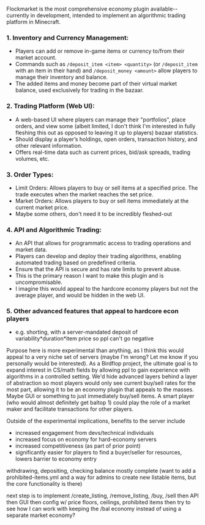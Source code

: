 Flockmarket is the most comprehensive economy plugin available--currently in development, intended to implement an algorithmic trading platform in Minecraft.

### 1. Inventory and Currency Management:
* Players can add or remove in-game items or currency to/from their market account.
* Commands such as `/deposit_item <item> <quantity>` (or `/deposit_item` with an item in their hand) and `/deposit_money <amount>` allow players to manage their inventory and balance.
* The added items and money become part of their virtual market balance, used exclusively for trading in the bazaar.
### 2. Trading Platform (Web UI):
* A web-based UI where players can manage their "portfolios", place orders, and view some (albeit limited, I don't think I'm interested in fully fleshing this out as opposed to leaving it up to players) bazaar statistics.
* Should display a player’s holdings, open orders, transaction history, and other relevant information.
* Offers real-time data such as current prices, bid/ask spreads, trading volumes, etc.
### 3. Order Types:
* Limit Orders: Allows players to buy or sell items at a specified price. The trade executes when the market reaches the set price.
* Market Orders: Allows players to buy or sell items immediately at the current market price.
* Maybe some others, don't need it to be incredibly fleshed-out
### 4. API and Algorithmic Trading:
* An API that allows for programmatic access to trading operations and market data.
* Players can develop and deploy their trading algorithms, enabling automated trading based on predefined criteria.
* Ensure that the API is secure and has rate limits to prevent abuse.
* This is the primary reason I want to make this plugin and is uncompromisable. 
* I imagine this would appeal to the hardcore economy players but not the average player, and would be hidden in the web UI.
### 5. Other advanced features that appeal to hardcore econ players
* e.g. shorting, with a server-mandated deposit of variability\*duration\*item price so ppl can't go negative

Purpose here is more experimental than anything, as I think this would appeal to a very niche set of servers (maybe I'm wrong? Let me know if you personally would be interested). As a Birdflop project, the ultimate goal is to expand interest in CS/math fields by allowing ppl to gain experience with algorithms in a controlled setting. We'd hide advanced layers behind a layer of abstraction so most players would only see current buy/sell rates for the most part, allowing it to be an economy plugin that appeals to the masses. Maybe GUI or something to just immediately buy/sell items. A smart player (who would almost definitely get baltop 1) could play the role of a market maker and facilitate transactions for other players.

Outside of the experimental implications, benefits to the server include
- increased engagement from devs/technical individuals
- increased focus on economy for hard-economy servers
- increased competitiveness (as part of prior point)
- significantly easier for players to find a buyer/seller for resources, lowers barrier to economy entry

withdrawing, depositing, checking balance mostly complete (want to add a prohibited-items.yml and a way for admins to create new listable items, but the core functionality is there)

next step is to implement /create_listing, /remove_listing, /buy, /sell
then API
then GUI
then config w/ price floors, ceilings, prohibited items
then try to see how I can work with keeping the /bal economy instead of using a separate market economy?
